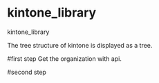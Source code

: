 # kintone_library
kintone_library

The tree structure of kintone is displayed as a tree.

#first step
Get the organization with api.

#second step
